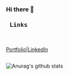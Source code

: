 ### Hi there 👋

<!--
**BenjaminWalkerBond/BenjaminWalkerBond** is a ✨ _special_ ✨ repository because its `README.md` (this file) appears on your GitHub profile.

Here are some ideas to get you started:

- 🔭 I’m currently working on ...
- 🌱 I’m currently learning ...
- 👯 I’m looking to collaborate on ...
- 🤔 I’m looking for help with ...
- 💬 Ask me about ...
- 📫 How to reach me: ...
- 😄 Pronouns: ...
- ⚡ Fun fact: ...
-->
###   <pre>   Links  <pre/>
[Portfolio](https://benjaminwalkerbond.com/)|[LinkedIn](https://www.linkedin.com/in/benjamin-walker-bond) 
<pre></pre>
![Anurag's github stats](https://github-readme-stats.vercel.app/api?username=BenjaminWalkerBond)
